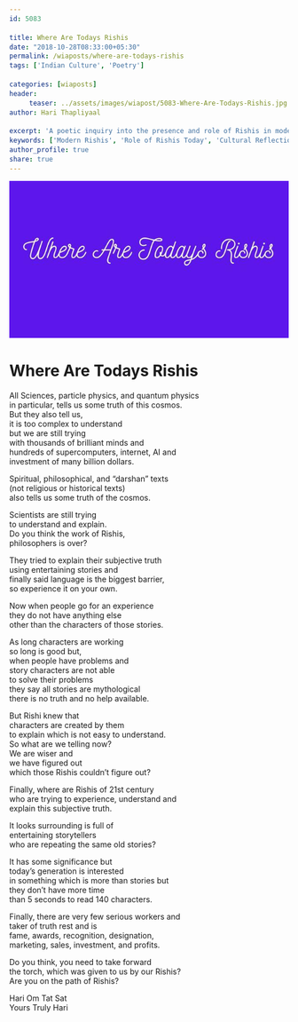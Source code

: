 ```yaml
--- 
id: 5083

title: Where Are Todays Rishis
date: "2018-10-28T08:33:00+05:30"
permalink: /wiaposts/where-are-todays-rishis
tags: ['Indian Culture', 'Poetry']    

categories: [wiaposts] 
header:
     teaser: ../assets/images/wiapost/5083-Where-Are-Todays-Rishis.jpg
author: Hari Thapliyaal 

excerpt: 'A poetic inquiry into the presence and role of Rishis in modern times.' 
keywords: ['Modern Rishis', 'Role of Rishis Today', 'Cultural Reflections', 'Poetic Inquiry']
author_profile: true 
share: true 
---
```


![Where Are Todays Rishis](../assets/images/wiapost/5083-Where-Are-Todays-Rishis.jpg)     
   
# Where Are Todays Rishis   
       
All Sciences, particle physics, and quantum physics     
in particular, tells us some truth of this cosmos.     
But they also tell us,     
it is too complex to understand     
but we are still trying     
with thousands of brilliant minds and     
hundreds of supercomputers, internet, AI and     
investment of many billion dollars.    
    
Spiritual, philosophical, and “darshan” texts     
(not religious or historical texts)     
also tells us some truth of the cosmos.    
    
Scientists are still trying     
to understand and explain.     
Do you think the work of Rishis,     
philosophers is over?    
    
They tried to explain their subjective truth     
using entertaining stories and     
finally said language is the biggest barrier,     
so experience it on your own.    
    
Now when people go for an experience     
they do not have anything else     
other than the characters of those stories.    
    
As long characters are working     
so long is good but,     
when people have problems and     
story characters are not able     
to solve their problems     
they say all stories are mythological     
there is no truth and no help available.    
    
But Rishi knew that     
characters are created by them     
to explain which is not easy to understand.     
So what are we telling now?     
We are wiser and     
we have figured out     
which those Rishis couldn’t figure out?    
    
Finally, where are Rishis of 21st century     
who are trying to experience, understand and     
explain this subjective truth.    
    
It looks surrounding is full of     
entertaining storytellers     
who are repeating the same old stories?    
    
It has some significance but     
today’s generation is interested     
in something which is more than stories but     
they don’t have more time     
than 5 seconds to read 140 characters.    
    
Finally, there are very few serious workers and     
taker of truth rest and is     
fame, awards, recognition, designation,     
marketing, sales, investment, and profits.    
    
Do you think, you need to take forward     
the torch, which was given to us by our Rishis?     
Are you on the path of Rishis?    
    
Hari Om Tat Sat     
Yours Truly Hari    
    
